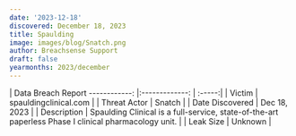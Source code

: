 ```yaml
---
date: '2023-12-18'
discovered: December 18, 2023
title: Spaulding
image: images/blog/Snatch.png
author: Breachsense Support
draft: false
yearmonths: 2023/december
---
```



| Data Breach Report
------------:     |:-------------:    | :-----:|
| Victim      | spauldingclinical.com      | 
| Threat Actor      | Snatch      | 
| Date Discovered      | Dec 18, 2023      | 
| Description      | Spaulding Clinical is a full-service, state-of-the-art paperless Phase I clinical pharmacology unit.      | 
| Leak Size      | Unknown      | 

